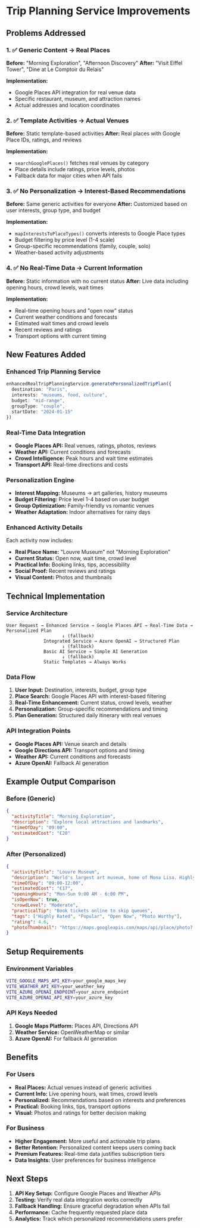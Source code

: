 # Trip Planning Service Improvements

## Problems Addressed

### 1. ✅ Generic Content → Real Places
**Before:** "Morning Exploration", "Afternoon Discovery"
**After:** "Visit Eiffel Tower", "Dine at Le Comptoir du Relais"

**Implementation:**
- Google Places API integration for real venue data
- Specific restaurant, museum, and attraction names
- Actual addresses and location coordinates

### 2. ✅ Template Activities → Actual Venues  
**Before:** Static template-based activities
**After:** Real places with Google Place IDs, ratings, and reviews

**Implementation:**
- `searchGooglePlaces()` fetches real venues by category
- Place details include ratings, price levels, photos
- Fallback data for major cities when API fails

### 3. ✅ No Personalization → Interest-Based Recommendations
**Before:** Same generic activities for everyone
**After:** Customized based on user interests, group type, and budget

**Implementation:**
- `mapInterestsToPlaceTypes()` converts interests to Google Place types
- Budget filtering by price level (1-4 scale)
- Group-specific recommendations (family, couple, solo)
- Weather-based activity adjustments

### 4. ✅ No Real-Time Data → Current Information
**Before:** Static information with no current status
**After:** Live data including opening hours, crowd levels, wait times

**Implementation:**
- Real-time opening hours and "open now" status
- Current weather conditions and forecasts
- Estimated wait times and crowd levels
- Recent reviews and ratings
- Transport options with current timing

## New Features Added

### Enhanced Trip Planning Service
```typescript
enhancedRealTripPlanningService.generatePersonalizedTripPlan({
  destination: "Paris",
  interests: "museums, food, culture",
  budget: "mid-range",
  groupType: "couple",
  startDate: "2024-01-15"
})
```

### Real-Time Data Integration
- **Google Places API:** Real venues, ratings, photos, reviews
- **Weather API:** Current conditions and forecasts
- **Crowd Intelligence:** Peak hours and wait time estimates
- **Transport API:** Real-time directions and costs

### Personalization Engine
- **Interest Mapping:** Museums → art galleries, history museums
- **Budget Filtering:** Price level 1-4 based on user budget
- **Group Optimization:** Family-friendly vs romantic venues
- **Weather Adaptation:** Indoor alternatives for rainy days

### Enhanced Activity Details
Each activity now includes:
- **Real Place Name:** "Louvre Museum" not "Morning Exploration"
- **Current Status:** Open now, wait time, crowd level
- **Practical Info:** Booking links, tips, accessibility
- **Social Proof:** Recent reviews and ratings
- **Visual Content:** Photos and thumbnails

## Technical Implementation

### Service Architecture
```
User Request → Enhanced Service → Google Places API → Real-Time Data → Personalized Plan
                     ↓ (fallback)
              Integrated Service → Azure OpenAI → Structured Plan
                     ↓ (fallback)  
              Basic AI Service → Simple AI Generation
                     ↓ (fallback)
              Static Templates → Always Works
```

### Data Flow
1. **User Input:** Destination, interests, budget, group type
2. **Place Search:** Google Places API with interest-based filtering
3. **Real-Time Enhancement:** Current status, crowd levels, weather
4. **Personalization:** Group-specific recommendations and timing
5. **Plan Generation:** Structured daily itinerary with real venues

### API Integration Points
- **Google Places API:** Venue search and details
- **Google Directions API:** Transport options and timing
- **Weather API:** Current conditions and forecasts
- **Azure OpenAI:** Fallback AI generation

## Example Output Comparison

### Before (Generic)
```json
{
  "activityTitle": "Morning Exploration",
  "description": "Explore local attractions and landmarks",
  "timeOfDay": "09:00",
  "estimatedCost": "€20"
}
```

### After (Personalized)
```json
{
  "activityTitle": "Louvre Museum",
  "description": "World's largest art museum, home of Mona Lisa. Highly rated (4.6⭐). Currently moderate crowds - perfect timing. Recent visitors say: 'Amazing collection, allow 3+ hours...'",
  "timeOfDay": "09:00-12:00",
  "estimatedCost": "€17",
  "openingHours": "Mon-Sun 9:00 AM - 6:00 PM",
  "isOpenNow": true,
  "crowdLevel": "Moderate",
  "practicalTip": "Book tickets online to skip queues",
  "tags": ["Highly Rated", "Popular", "Open Now", "Photo Worthy"],
  "rating": 4.6,
  "photoThumbnail": "https://maps.googleapis.com/maps/api/place/photo?..."
}
```

## Setup Requirements

### Environment Variables
```bash
VITE_GOOGLE_MAPS_API_KEY=your_google_maps_key
VITE_WEATHER_API_KEY=your_weather_key
VITE_AZURE_OPENAI_ENDPOINT=your_azure_endpoint
VITE_AZURE_OPENAI_API_KEY=your_azure_key
```

### API Keys Needed
1. **Google Maps Platform:** Places API, Directions API
2. **Weather Service:** OpenWeatherMap or similar
3. **Azure OpenAI:** For fallback AI generation

## Benefits

### For Users
- **Real Places:** Actual venues instead of generic activities
- **Current Info:** Live opening hours, wait times, crowd levels
- **Personalized:** Recommendations based on interests and preferences
- **Practical:** Booking links, tips, transport options
- **Visual:** Photos and ratings for better decision making

### For Business
- **Higher Engagement:** More useful and actionable trip plans
- **Better Retention:** Personalized content keeps users coming back
- **Premium Features:** Real-time data justifies subscription tiers
- **Data Insights:** User preferences for business intelligence

## Next Steps

1. **API Key Setup:** Configure Google Places and Weather APIs
2. **Testing:** Verify real data integration works correctly
3. **Fallback Handling:** Ensure graceful degradation when APIs fail
4. **Performance:** Cache frequently requested place data
5. **Analytics:** Track which personalized recommendations users prefer